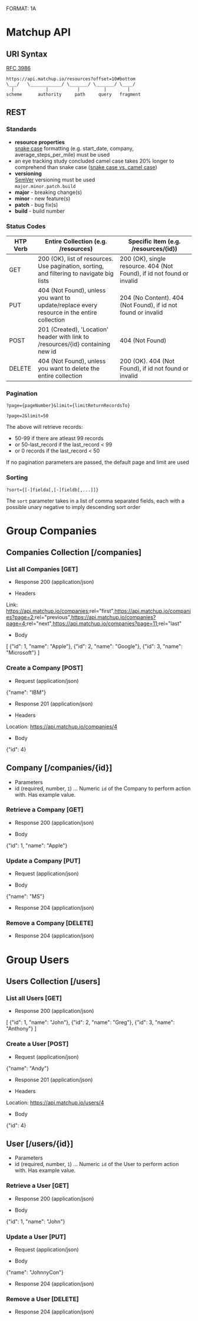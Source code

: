 FORMAT: 1A

# Matchup API

## URI Syntax
[RFC 3986](http://tools.ietf.org/html/rfc3986#section-3)

```
https://api.matchup.io/resources?offset=10#bottom
\___/   \____________/ \_______/ \_______/ \____/
  |            |           |         |        |
scheme      authority     path     query   fragment
```

## REST

### Standards
- **resource properties**  
[snake case](http://en.wikipedia.org/wiki/Snake_case) formatting (e.g. start_date, company, average_steps_per_mile) must be used
 - an eye tracking study concluded camel case takes 20% longer to comprehend than snake case ([snake case vs. camel case](http://citeseerx.ist.psu.edu/viewdoc/download?doi=10.1.1.421.6137&rep=rep1&type=pdf))
- **versioning**  
[SemVer](http://semver.org/) versioning must be used  
`major.minor.patch.build`
 - **major** - breaking change(s)
 - **minor** - new feature(s)
 - **patch** - bug fix(s)
 - **build** - build number

### Status Codes
| HTP Verb | Entire Collection (e.g. /resources)                                                        | Specific Item (e.g. /resources/{id})                                   |
|----------|--------------------------------------------------------------------------------------------|------------------------------------------------------------------------|
| GET      | 200 (OK), list of resources. Use pagination, sorting, and filtering to navigate big lists  | 200 (OK), single resource. 404 (Not Found), if id not found or invalid |
| PUT      | 404 (Not Found), unless you want to update/replace every resource in the entire collection | 204 (No Content). 404 (Not Found), if id not found or invalid          |
| POST     | 201 (Created), 'Location' header with link to /resources/{id} containing new id            | 404 (Not Found)                                                        |
| DELETE   | 404 (Not Found), unless you want to delete the entire collection                           | 200 (OK). 404 (Not Found), if id not found or invalid                  |

### Pagination

```
?page={pageNumber}&limit={limitReturnRecordsTo}
```

```
?page=2&limit=50
```

The above will retrieve records:
- 50-99 if there are atleast 99 records
- or 50-last_record if the last_record < 99
- or 0 records if the last_record < 50

If no pagination parameters are passed, the default page and limit are used

### Sorting

```
?sort={[-]fielda[,[-]fieldb[,...]]}
```

The `sort` parameter takes in a list of comma separated fields, each with a possible unary negative to imply descending sort order

# Group Companies

## Companies Collection [/companies]

### List all Companies [GET]
+ Response 200 (application/json)

+ Headers

Link: <https://api.matchup.io/companies>;rel="first",<https://api.matchup.io/companies?page=2>;rel="previous",<https://api.matchup.io/companies?page=4>;rel="next",<https://api.matchup.io/companies?page=11>;rel="last"

+ Body

[
{"id": 1, "name": "Apple"},
{"id": 2, "name": "Google"},
{"id": 3, "name": "Microsoft"}
]

### Create a Company [POST]
+ Request (application/json)

{"name": "IBM"}

+ Response 201 (application/json)

+ Headers

Location: https://api.matchup.io/companies/4

+ Body

{"id": 4}

## Company [/companies/{id}]

+ Parameters
+ id (required, number, `1`) ... Numeric `id` of the Company to perform action with.  Has example value.

### Retrieve a Company [GET]
+ Response 200 (application/json)

+ Body

{"id": 1, "name": "Apple"}

### Update a Company [PUT]
+ Request (application/json)

+ Body

{"name": "MS"}

+ Response 204 (application/json)

### Remove a Company [DELETE]
+ Response 204 (application/json)


# Group Users

## Users Collection [/users]

### List all Users [GET]
+ Response 200 (application/json)

[
{"id": 1, "name": "John"},
{"id": 2, "name": "Greg"},
{"id": 3, "name": "Anthony"}
]

### Create a User [POST]
+ Request (application/json)

{"name": "Andy"}

+ Response 201 (application/json)

+ Headers

Location: https://api.matchup.io/users/4

+ Body

{"id": 4}

## User [/users/{id}]

+ Parameters
+ id (required, number, `1`) ... Numeric `id` of the User to perform action with.  Has example value.

### Retrieve a User [GET]
+ Response 200 (application/json)

+ Body

{"id": 1, "name": "John"}

### Update a User [PUT]
+ Request (application/json)

+ Body

{"name": "JohnnyCon"}

+ Response 204 (application/json)

### Remove a User [DELETE]
+ Response 204 (application/json)